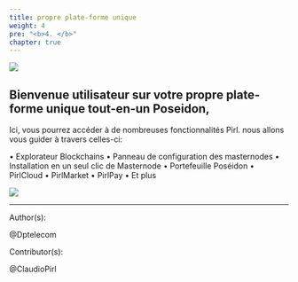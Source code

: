 ```yaml
---
title: propre plate-forme unique
weight: 4
pre: "<b>4. </b>"
chapter: true
---
```

![](/images_headers/Poseidon.png)


## Bienvenue utilisateur sur votre propre plate-forme unique tout-en-un Poseidon,    
Ici, vous pourrez accéder à de nombreuses fonctionnalités Pirl.
nous allons vous guider à travers celles-ci:  
  

• Explorateur Blockchains 
• Panneau de configuration des masternodes
• Installation en un seul clic de Masternode
• Portefeuille Poséidon
• PirlCloud
• PirlMarket
• PirlPay
• Et plus
 

![](/PirlCloud/images/poseidon_login.jpg)












---
Author(s):


@Dptelecom


Contributor(s):  

@ClaudioPirl

